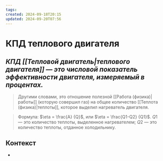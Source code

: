 ```yaml
---
tags: 
created: 2024-09-18T20:15
updated: 2024-09-20T07:56
---
```

# КПД теплового двигателя

## ***КПД [[Тепловой двигатель|теплового двигателя]] — это числовой показатель эффективности двигателя, измеряемый в процентах.***

> Другими словами, это отношение полезной [[Работа (физика)|работы]] (которую совершил газ) на общее количество [[Теплота (физика)|теплоты]], которое выделил нагреватель двигателя.

> Формула: $\eta = \frac{A} {Q}$, или $\eta = \frac{Q1-Q2} {Q1}$.
> $Q1$ — это количество теплоты, выделенное нагревателем;
> $Q2$ — это количество теплоты, отданное холодильнику.


## Контекст
- 

